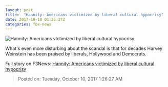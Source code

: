 ```yaml
---
layout: post
title:  "Hannity: Americans victimized by liberal cultural hypocrisy"
date: 2017-10-10 01:26:27Z
categories: fox-news
---
```


![Hannity: Americans victimized by liberal cultural hypocrisy](http://a57.foxnews.com/media2.foxnews.com/BrightCove/694940094001/2017/10/10/640/360/694940094001_5603439591001_5603451626001-vs.jpg)

What's even more disturbing about the scandal is that for decades Harvey Weinstein has been praised by liberals, Hollywood and Democrats.


Full story on F3News: [Hannity: Americans victimized by liberal cultural hypocrisy](http://www.f3nws.com/n/xCmAeH)

> Posted on: Tuesday, October 10, 2017 1:26:27 AM

